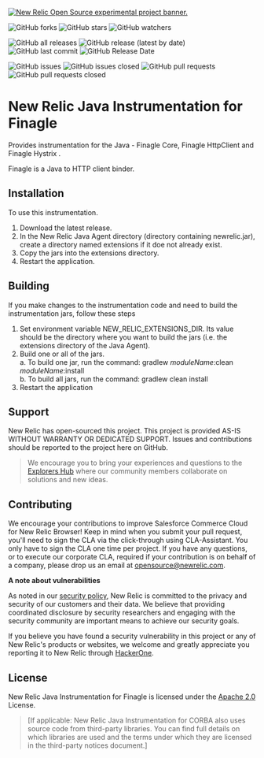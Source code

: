 <a href="https://opensource.newrelic.com/oss-category/#new-relic-experimental"><picture><source media="(prefers-color-scheme: dark)" srcset="https://github.com/newrelic/opensource-website/raw/main/src/images/categories/dark/Experimental.png"><source media="(prefers-color-scheme: light)" srcset="https://github.com/newrelic/opensource-website/raw/main/src/images/categories/Experimental.png"><img alt="New Relic Open Source experimental project banner." src="https://github.com/newrelic/opensource-website/raw/main/src/images/categories/Experimental.png"></picture></a>


![GitHub forks](https://img.shields.io/github/forks/newrelic-experimental/newrelic-java-finagle?style=social)
![GitHub stars](https://img.shields.io/github/stars/newrelic-experimental/newrelic-java-finagle?style=social)
![GitHub watchers](https://img.shields.io/github/watchers/newrelic-experimental/newrelic-java-finagle?style=social)

![GitHub all releases](https://img.shields.io/github/downloads/newrelic-experimental/newrelic-java-finagle/total)
![GitHub release (latest by date)](https://img.shields.io/github/v/release/newrelic-experimental/newrelic-java-finagle)
![GitHub last commit](https://img.shields.io/github/last-commit/newrelic-experimental/newrelic-java-finagle)
![GitHub Release Date](https://img.shields.io/github/release-date/newrelic-experimental/newrelic-java-finagle)


![GitHub issues](https://img.shields.io/github/issues/newrelic-experimental/newrelic-java-finagle)
![GitHub issues closed](https://img.shields.io/github/issues-closed/newrelic-experimental/newrelic-java-finagle)
![GitHub pull requests](https://img.shields.io/github/issues-pr/newrelic-experimental/newrelic-java-finagle)
![GitHub pull requests closed](https://img.shields.io/github/issues-pr-closed/newrelic-experimental/newrelic-java-finagle)


# New Relic Java Instrumentation for Finagle

Provides instrumentation for the Java - Finagle Core, Finagle HttpClient and Finagle Hystrix .

Finagle is a Java to HTTP client binder.

## Installation

To use this instrumentation.   
1. Download the latest release.    
2. In the New Relic Java Agent directory (directory containing newrelic.jar), create a directory named extensions if it doe not already exist.   
3. Copy the jars into the extensions directory.   
4. Restart the application.   


## Building

If you make changes to the instrumentation code and need to build the instrumentation jars, follow these steps
1. Set environment variable NEW_RELIC_EXTENSIONS_DIR.  Its value should be the directory where you want to build the jars (i.e. the extensions directory of the Java Agent).   
2. Build one or all of the jars.   
a. To build one jar, run the command:  gradlew _moduleName_:clean  _moduleName_:install    
b. To build all jars, run the command: gradlew clean install
3. Restart the application

## Support

New Relic has open-sourced this project. This project is provided AS-IS WITHOUT WARRANTY OR DEDICATED SUPPORT. Issues and contributions should be reported to the project here on GitHub.

>We encourage you to bring your experiences and questions to the [Explorers Hub](https://discuss.newrelic.com) where our community members collaborate on solutions and new ideas.

## Contributing

We encourage your contributions to improve Salesforce Commerce Cloud for New Relic Browser! Keep in mind when you submit your pull request, you'll need to sign the CLA via the click-through using CLA-Assistant. You only have to sign the CLA one time per project. If you have any questions, or to execute our corporate CLA, required if your contribution is on behalf of a company, please drop us an email at opensource@newrelic.com.

**A note about vulnerabilities**

As noted in our [security policy](../../security/policy), New Relic is committed to the privacy and security of our customers and their data. We believe that providing coordinated disclosure by security researchers and engaging with the security community are important means to achieve our security goals.

If you believe you have found a security vulnerability in this project or any of New Relic's products or websites, we welcome and greatly appreciate you reporting it to New Relic through [HackerOne](https://hackerone.com/newrelic).

## License

New Relic Java Instrumentation for Finagle is licensed under the [Apache 2.0](http://apache.org/licenses/LICENSE-2.0.txt) License.

>[If applicable: New Relic Java Instrumentation for CORBA also uses source code from third-party libraries. You can find full details on which libraries are used and the terms under which they are licensed in the third-party notices document.]
